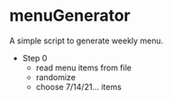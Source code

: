 # menuGenerator
A simple script to generate weekly menu.

- Step 0
  - read menu items from file
  - randomize
  - choose 7/14/21... items
